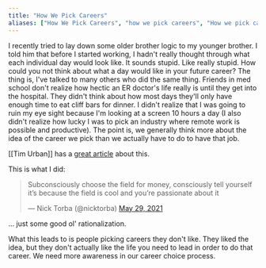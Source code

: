 ```yaml
---
title: "How We Pick Careers"
aliases: ["How We Pick Careers", "how we pick careers", "How we pick careers"]
---
```

I recently tried to lay down some older brother logic to my younger brother. I told him that before I started working, I hadn't really thought through what each individual day would look like. It sounds stupid. Like really stupid. How could you not think about what a day would like in your future career? The thing is, I've talked to many others who did the same thing. Friends in med school don't realize how hectic an ER doctor's life really is until they get into the hospital. They didn't think about how most days they'll only have enough time to eat cliff bars for dinner. I didn't realize that I was going to ruin my eye sight because I'm looking at a screen 10 hours a day (I also didn't realize how lucky I was to pick an industry where remote work is possible and productive). The point is, we generally think more about the idea of the career we pick than we actually have to do to have that job. 

[[Tim Urban]] has a [great article](https://waitbutwhy.com/2018/04/picking-career.html) about this.


This is what I did: 
<blockquote class="twitter-tweet"><p lang="en" dir="ltr">Subconsciously choose the field for money, consciously tell yourself it’s because the field is cool and you’re passionate about it</p>&mdash; Nick Torba (@nicktorba) <a href="https://twitter.com/nicktorba/status/1398665729470259206?ref_src=twsrc%5Etfw">May 29, 2021</a></blockquote> <script async src="https://platform.twitter.com/widgets.js" charset="utf-8"></script>
... just some good ol' rationalization.  

What this leads to is people picking careers they don't like. They liked the idea, but they don't actually like the life you need to lead in order to do that career. We need more awareness in our career choice process. 
